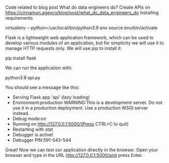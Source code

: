 Code related to blog post What do data engineers do? Create APIs on https://cinnamon.agency/blog/post/what_do_data_engineers_do
Installing requirements

virtualenv --python=/usr/local/bin/python3.9 env
source env/bin/activate

Flask is a lightweight web application framework, which can be used to develop various modules of an application, but for simplicity we will use it to manage HTTP requests only. We will use pip to install it:

pip install flask 

We can run the application with:

python3.9 api.py 

You should see a message like this:

* Serving Flask app 'api' (lazy loading)
* Environment:production
WARNING:This is a development server. Do not use it in a production deployment.
Use a production WSGI server instead.
* Debug mode:on
* Running on http://127.0.0.1:5000/(Press CTRL+C to quit)
* Restarting with stat
* Debugger is active!
* Debugger PIN:591-543-544

Great! Now we can test our application directly in the browser. Open your browser and type in the URL http://127.0.0.1:5000/and press Enter.

